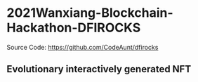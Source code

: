 # 2021Wanxiang-Blockchain-Hackathon-DFIROCKS

Source Code: https://github.com/CodeAunt/dfirocks

## Evolutionary interactively generated NFT

[](./demo.gif)
